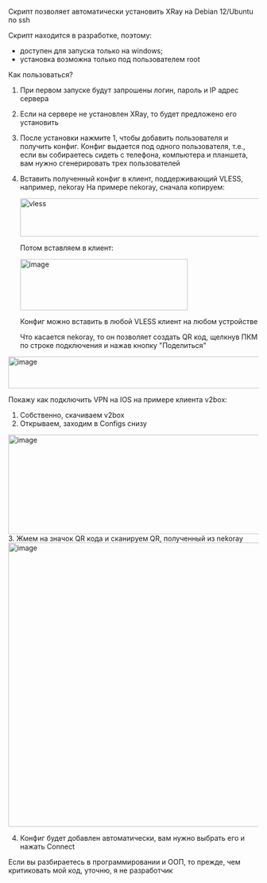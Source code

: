 Скрипт позволяет автоматически установить XRay на Debian 12/Ubuntu по ssh

Скрипт находится в разработке, поэтому:
  - доступен для запуска только на windows;
  - установка возможна только под пользователем root
    
Как пользоваться?

1. При первом запуске будут запрошены логин, пароль и IP адрес сервера
2. Если на сервере не установлен XRay, то будет предложено его установить
3. После установки нажмите 1, чтобы добавить пользователя и получить конфиг. Конфиг выдается под одного пользователя, т.е., если вы собираетесь сидеть с телефона, компьютера и планшета, вам нужно сгенерировать трех пользователей
4. Вставить полученный конфиг в клиент, поддерживающий VLESS, например, nekoray
   На примере nekoray, сначала копируем:
   
   <img width="1083" height="77" alt="vless" src="https://github.com/user-attachments/assets/6c4c57fa-65f5-4fb1-b469-f1e9d1a6e67d" />
   
   Потом вставляем в клиент:
   
   <img width="337" height="103" alt="image" src="https://github.com/user-attachments/assets/243b5c19-359e-4a94-85b4-50262d7db159" />

   Конфиг можно вставить в любой VLESS клиент на любом устройстве

   Что касается nekoray, то он позволяет создать QR код, щелкнув ПКМ по строке подключения и нажав кнопку "Поделиться"

<img width="846" height="64" alt="image" src="https://github.com/user-attachments/assets/a5ec8cf1-fd00-4181-a26d-3c97d30525a5" />

Покажу как подключить VPN на IOS на примере клиента v2box:

1. Собственно, скачиваем v2box
2. Открываем, заходим в Configs снизу
<img width="600" height="200" alt="image" src="https://github.com/user-attachments/assets/ebd06974-f7e6-4daa-91bc-679344acf47e" />
3. Жмем на значок QR кода и сканируем QR, полученный из nekoray
<img width="647" height="571" alt="image" src="https://github.com/user-attachments/assets/b381694d-cfaf-4166-8497-82223ef278c3" />
   
4. Конфиг будет добавлен автоматически, вам нужно выбрать его и нажать Connect

   
Если вы разбираетесь в программировании и ООП, то прежде, чем критиковать мой код, уточню, я не разработчик
